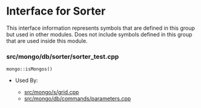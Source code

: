 
# Interface for Sorter
This interface information represents symbols that are defined in this group but used in other modules.  Does not include symbols defined in this group that are used inside this module.

### src/mongo/db/sorter/sorter\_test.cpp

<div></div>

    mongo::isMongos()

- Used By:

    - [src/mongo/s/grid.cpp](../../../../sharding/cluster\_metadata\_management)
    - [src/mongo/db/commands/parameters.cpp](../../../../queries/database\_commands)
